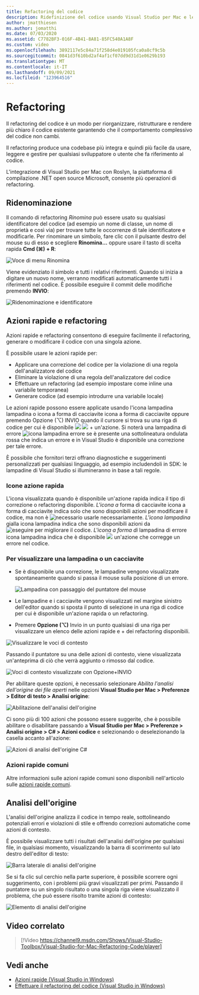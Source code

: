 ```yaml
---
title: Refactoring del codice
description: Ridefinizione del codice usando Visual Studio per Mac e le azioni rapide.
author: jmatthiesen
ms.author: jomatthi
ms.date: 07/03/2020
ms.assetid: C7782BF3-016F-4B41-8A81-85FC540A1A8F
ms.custom: video
ms.openlocfilehash: 3892117e5c84a71f258d4e019105fca0a8cf9c5b
ms.sourcegitcommit: 0841d3f610bd2af4af1cf07dd9d31d1e0629b193
ms.translationtype: MT
ms.contentlocale: it-IT
ms.lasthandoff: 09/09/2021
ms.locfileid: "123964516"
---
```

# <a name="refactoring"></a>Refactoring

Il refactoring del codice è un modo per riorganizzare, ristrutturare e rendere più chiaro il codice esistente garantendo che il comportamento complessivo del codice non cambi.

Il refactoring produce una codebase più integra e quindi più facile da usare, leggere e gestire per qualsiasi sviluppatore o utente che fa riferimento al codice.

L'integrazione di Visual Studio per Mac con Roslyn, la piattaforma di compilazione .NET open source Microsoft, consente più operazioni di refactoring.

## <a name="renaming"></a>Ridenominazione

Il comando di refactoring *Rinomina* può essere usato su qualsiasi identificatore del codice (ad esempio un nome di classe, un nome di proprietà e così via) per trovare tutte le occorrenze di tale identificatore e modificarle. Per rinominare un simbolo, fare clic con il pulsante destro del mouse su di esso e scegliere **Rinomina...** oppure usare il tasto di scelta rapida **Cmd (⌘) + R**:

![Voce di menu Rinomina](media/refactoring-renaming1.png)

Viene evidenziato il simbolo e tutti i relativi riferimenti. Quando si inizia a digitare un nuovo nome, verranno modificati automaticamente tutti i riferimenti nel codice. È possibile eseguire il commit delle modifiche premendo **INVIO**:

![Ridenominazione e identificatore](media/refactoring-renaming2.png)

## <a name="quick-actions-and-refactorings"></a>Azioni rapide e refactoring

Azioni rapide e refactoring consentono di eseguire facilmente il refactoring, generare o modificare il codice con una singola azione.

È possibile usare le azioni rapide per:

* Applicare una correzione del codice per la violazione di una regola dell'analizzatore del codice
* Eliminare la violazione di una regola dell'analizzatore del codice
* Effettuare un refactoring (ad esempio impostare come inline una variabile temporanea)
* Generare codice (ad esempio introdurre una variabile locale)

Le azioni rapide possono essere applicate usando l'icona lampadina lampadina o icona a forma di cacciavite icona a forma di cacciavite oppure premendo Opzione (⌥) INVIO quando il cursore si trova su una riga di codice per cui è disponibile ![ ](media/quick-actions-light-bulb-icon.png) ![ ](media/quick-actions-screwdriver-icon.png)  +  un'azione. Si noterà una lampadina di errore ![icona lampadina errore](media/quick-actions-error-light-bulb-icon.png) se è presente una sottolineatura ondulata rossa che indica un errore e in Visual Studio è disponibile una correzione per tale errore.

È possibile che fornitori terzi offrano diagnostiche e suggerimenti personalizzati per qualsiasi linguaggio, ad esempio includendoli in SDK: le lampadine di Visual Studio si illumineranno in base a tali regole.

### <a name="quick-action-icons"></a>Icone azione rapida
L'icona visualizzata quando è disponibile un'azione rapida indica il tipo di correzione o refactoring disponibile. *L'icona a* forma di cacciavite icona a forma di cacciavite indica solo che sono disponibili azioni per modificare il codice, ma non è ![ necessario ](media/quick-actions-screwdriver-icon.png) usarle necessariamente. *L'icona lampadina* gialla icona lampadina indica che sono disponibili azioni da ![ eseguire per migliorare il ](media/quick-actions-light-bulb-icon.png) codice.  *L'icona a forma di* lampadina di errore icona lampadina indica che è disponibile ![ ](media/quick-actions-error-light-bulb-icon.png) un'azione che corregge un errore nel codice.

### <a name="to-see-a-light-bulb-or-screwdriver"></a>Per visualizzare una lampadina o un cacciavite

- Se è disponibile una correzione, le lampadine vengono visualizzate spontaneamente quando si passa il mouse sulla posizione di un errore.

   ![Lampadina con passaggio del puntatore del mouse](media/refactoring-lightbulb-hover.png)

- Le lampadine e i cacciavite vengono visualizzati nel margine sinistro dell'editor quando si sposta il punto di selezione in una riga di codice per cui è disponibile un'azione rapida o un refactoring.

- Premere **Opzione (⌥)** Invio in un punto qualsiasi di una riga per visualizzare un elenco delle azioni rapide e +  dei refactoring disponibili.

![Visualizzare le voci di contesto](media/refactoring-context-action.png)

Passando il puntatore su una delle azioni di contesto, viene visualizzata un'anteprima di ciò che verrà aggiunto o rimosso dal codice.

![Voci di contesto visualizzate con Opzione+INVIO](media/refactoring-image2a.png)

Per abilitare queste opzioni, è necessario selezionare *Abilita l'analisi dell'origine dei file aperti* nelle opzioni **Visual Studio per Mac > Preferenze > Editor di testo > Analisi origine**:

![Abilitazione dell'analisi dell'origine](media/refactoring-options.png)

Ci sono più di 100 azioni che possono essere suggerite, che è possibile abilitare o disabilitare passando a **Visual Studio per Mac > Preferenze > Analisi origine > C# > Azioni codice** e selezionando o deselezionando la casella accanto all'azione:

![Azioni di analisi dell'origine C#](media/refactoring-image3a.png)

### <a name="common-quick-actions"></a>Azioni rapide comuni

Altre informazioni sulle azioni rapide comuni sono disponibili nell'articolo sulle [azioni rapide comuni](/visualstudio/ide/common-quick-actions).

## <a name="source-analysis"></a>Analisi dell'origine

L'analisi dell'origine analizza il codice in tempo reale, sottolineando potenziali errori e violazioni di stile e offrendo correzioni automatiche come azioni di contesto.

È possibile visualizzare tutti i risultati dell'analisi dell'origine per qualsiasi file, in qualsiasi momento, visualizzando la barra di scorrimento sul lato destro dell'editor di testo:

![Barra laterale di analisi dell'origine](media/refactoring-image4a.png)

Se si fa clic sul cerchio nella parte superiore, è possibile scorrere ogni suggerimento, con i problemi più gravi visualizzati per primi. Passando il puntatore su un singolo risultato o una singola riga viene visualizzato il problema, che può essere risolto tramite azioni di contesto:

![Elemento di analisi dell'origine](media/refactoring-image5.png)

## <a name="related-video"></a>Video correlato

> [!Video https://channel9.msdn.com/Shows/Visual-Studio-Toolbox/Visual-Studio-for-Mac-Refactoring-Code/player]

## <a name="see-also"></a>Vedi anche

- [Azioni rapide (Visual Studio in Windows)](/visualstudio/ide/quick-actions)
- [Effettuare il refactoring del codice (Visual Studio in Windows)](/visualstudio/ide/refactoring-in-visual-studio)
